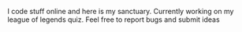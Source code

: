 I code stuff online and here is my sanctuary.
Currently working on my league of legends quiz.
Feel free to report bugs and submit ideas
